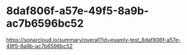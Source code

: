 # 8daf806f-a57e-49f5-8a9b-ac7b6596bc52
https://sonarcloud.io/summary/overall?id=examly-test_8daf806f-a57e-49f5-8a9b-ac7b6596bc52
